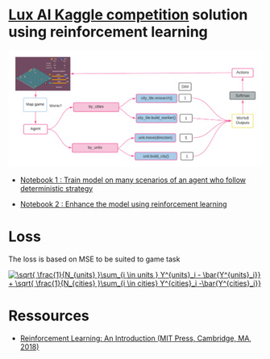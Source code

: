 # [Lux AI Kaggle competition](https://www.kaggle.com/c/lux-ai-2021) solution using reinforcement learning
![](lux.png)
<!-- Gather the most resources and survive the night! -->

<!-- ![](https://github.com/Lux-AI-Challenge/Lux-Design-2021/raw/master/assets/daynightshift.gif) -->

<!-- # The approach -->
-  [Notebook 1 : Train model on many scenarios of an agent who follow deterministic strategy](https://www.kaggle.com/aithammadiabdellatif/lux-ai-dl-learn-the-strategy)

-  [Notebook 2 : Enhance the model using reinforcement learning](https://www.kaggle.com/aithammadiabdellatif/keras-lux-ai-reinforcement-learning)


# Loss
The loss is based on MSE to be suited to game task

<!--  \sqrt{ \frac{1}{N_{units} }\sum_{i \in units } Y^{units}_i - \bar{Y^{units}_i}} + \sqrt{ \frac{1}{N_{cities} }\sum_{i \in cities} Y^{cities}_i -\bar{Y^{cities}_i}} -->

<a href="https://www.codecogs.com/eqnedit.php?latex=\sqrt{&space;\frac{1}{N_{units}&space;}\sum_{i&space;\in&space;units&space;}&space;Y^{units}_i&space;-&space;\bar{Y^{units}_i}}&space;&plus;&space;\sqrt{&space;\frac{1}{N_{cities}&space;}\sum_{i&space;\in&space;cities}&space;Y^{cities}_i&space;-\bar{Y^{cities}_i}}" target="_blank"><img src="https://latex.codecogs.com/gif.latex?\sqrt{&space;\frac{1}{N_{units}&space;}\sum_{i&space;\in&space;units&space;}&space;Y^{units}_i&space;-&space;\bar{Y^{units}_i}}&space;&plus;&space;\sqrt{&space;\frac{1}{N_{cities}&space;}\sum_{i&space;\in&space;cities}&space;Y^{cities}_i&space;-\bar{Y^{cities}_i}}" title="\sqrt{ \frac{1}{N_{units} }\sum_{i \in units } Y^{units}_i - \bar{Y^{units}_i}} + \sqrt{ \frac{1}{N_{cities} }\sum_{i \in cities} Y^{cities}_i -\bar{Y^{cities}_i}}" /></a>


<!-- ![](images/deepQlearning.png) -->

# Ressources
- [Reinforcement Learning: An Introduction
 (MIT Press, Cambridge, MA, 2018)
](http://incompleteideas.net/book/the-book-2nd.html)

